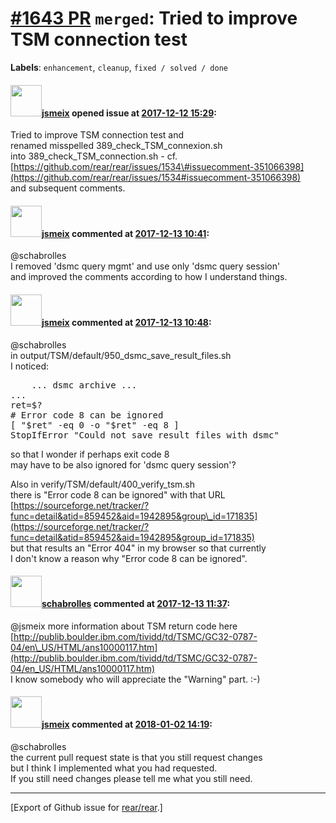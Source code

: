 [\#1643 PR](https://github.com/rear/rear/pull/1643) `merged`: Tried to improve TSM connection test
==================================================================================================

**Labels**: `enhancement`, `cleanup`, `fixed / solved / done`

#### <img src="https://avatars.githubusercontent.com/u/1788608?u=925fc54e2ce01551392622446ece427f51e2f0ce&v=4" width="50">[jsmeix](https://github.com/jsmeix) opened issue at [2017-12-12 15:29](https://github.com/rear/rear/pull/1643):

Tried to improve TSM connection test and  
renamed misspelled 389\_check\_TSM\_connexion.sh  
into 389\_check\_TSM\_connection.sh - cf.  
[https://github.com/rear/rear/issues/1534\#issuecomment-351066398](https://github.com/rear/rear/issues/1534#issuecomment-351066398)  
and subsequent comments.

#### <img src="https://avatars.githubusercontent.com/u/1788608?u=925fc54e2ce01551392622446ece427f51e2f0ce&v=4" width="50">[jsmeix](https://github.com/jsmeix) commented at [2017-12-13 10:41](https://github.com/rear/rear/pull/1643#issuecomment-351353011):

@schabrolles  
I removed 'dsmc query mgmt' and use only 'dsmc query session'  
and improved the comments according to how I understand things.

#### <img src="https://avatars.githubusercontent.com/u/1788608?u=925fc54e2ce01551392622446ece427f51e2f0ce&v=4" width="50">[jsmeix](https://github.com/jsmeix) commented at [2017-12-13 10:48](https://github.com/rear/rear/pull/1643#issuecomment-351354787):

@schabrolles  
in output/TSM/default/950\_dsmc\_save\_result\_files.sh  
I noticed:

<pre>
    ... dsmc archive ...
...
ret=$?
# Error code 8 can be ignored
[ "$ret" -eq 0 -o "$ret" -eq 8 ]
StopIfError "Could not save result files with dsmc"
</pre>

so that I wonder if perhaps exit code 8  
may have to be also ignored for 'dsmc query session'?

Also in verify/TSM/default/400\_verify\_tsm.sh  
there is "Error code 8 can be ignored" with that URL  
[https://sourceforge.net/tracker/?func=detail&atid=859452&aid=1942895&group\_id=171835](https://sourceforge.net/tracker/?func=detail&atid=859452&aid=1942895&group_id=171835)  
but that results an "Error 404" in my browser so that currently  
I don't know a reason why "Error code 8 can be ignored".

#### <img src="https://avatars.githubusercontent.com/u/19491077?u=0021b16ab426902cbe676f6831f41607bbe4d441&v=4" width="50">[schabrolles](https://github.com/schabrolles) commented at [2017-12-13 11:37](https://github.com/rear/rear/pull/1643#issuecomment-351366255):

@jsmeix more information about TSM return code here
[http://publib.boulder.ibm.com/tividd/td/TSMC/GC32-0787-04/en\_US/HTML/ans10000117.htm](http://publib.boulder.ibm.com/tividd/td/TSMC/GC32-0787-04/en_US/HTML/ans10000117.htm)  
I know somebody who will appreciate the "Warning" part. :-)

#### <img src="https://avatars.githubusercontent.com/u/1788608?u=925fc54e2ce01551392622446ece427f51e2f0ce&v=4" width="50">[jsmeix](https://github.com/jsmeix) commented at [2018-01-02 14:19](https://github.com/rear/rear/pull/1643#issuecomment-354775699):

@schabrolles  
the current pull request state is that you still request changes  
but I think I implemented what you had requested.  
If you still need changes please tell me what you still need.

------------------------------------------------------------------------

\[Export of Github issue for
[rear/rear](https://github.com/rear/rear).\]
